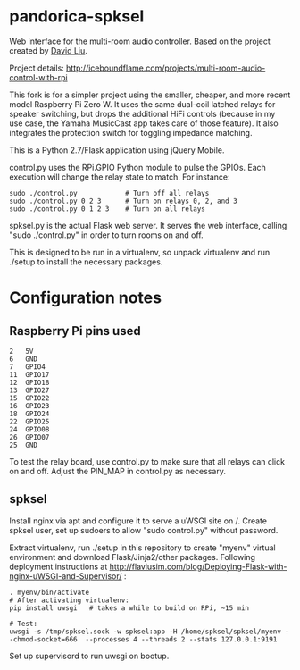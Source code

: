 pandorica-spksel
================

Web interface for the multi-room audio controller.
Based on the project created by [David Liu](http://iceboundflame.com).

Project details: <http://iceboundflame.com/projects/multi-room-audio-control-with-rpi>

This fork is for a simpler project using the smaller, cheaper, and more recent model Raspberry Pi Zero W. It uses the same dual-coil latched relays for speaker switching, but drops the additional HiFi controls (because in my use case, the Yamaha MusicCast app takes care of those feature). It also integrates the protection switch for toggling impedance matching.

This is a Python 2.7/Flask application using jQuery Mobile.

control.py uses the RPi.GPIO Python module to pulse the GPIOs. Each execution will change the relay state to match. For instance:

    sudo ./control.py            # Turn off all relays
    sudo ./control.py 0 2 3      # Turn on relays 0, 2, and 3
    sudo ./control.py 0 1 2 3    # Turn on all relays

spksel.py is the actual Flask web server. It serves the web interface, calling "sudo ./control.py" in order to turn rooms on and off.

This is designed to be run in a virtualenv, so unpack virtualenv and run ./setup to install the necessary packages.


# Configuration notes #

## Raspberry Pi pins used ##

    2   5V
    6   GND
    7   GPIO4
    11  GPIO17
    12  GPIO18
    13  GPIO27
    15  GPIO22
    16  GPIO23
    18  GPIO24
    22  GPIO25
    24  GPIO08
    26  GPIO07
    25  GND

To test the relay board, use control.py to make sure that all relays can click on and off. Adjust the PIN_MAP in control.py as necessary.


## spksel ##

Install nginx via apt and configure it to serve a uWSGI site on /.
Create spksel user, set up sudoers to allow "sudo control.py" without password.

Extract virtualenv, run ./setup in this repository to create "myenv" virtual environment and download Flask/Jinja2/other packages. Following deployment instructions at http://flaviusim.com/blog/Deploying-Flask-with-nginx-uWSGI-and-Supervisor/ :

    . myenv/bin/activate
    # After activating virtualenv:
    pip install uwsgi   # takes a while to build on RPi, ~15 min
    
    # Test:
    uwsgi -s /tmp/spksel.sock -w spksel:app -H /home/spksel/spksel/myenv --chmod-socket=666  --processes 4 --threads 2 --stats 127.0.0.1:9191

Set up supervisord to run uwsgi on bootup.
